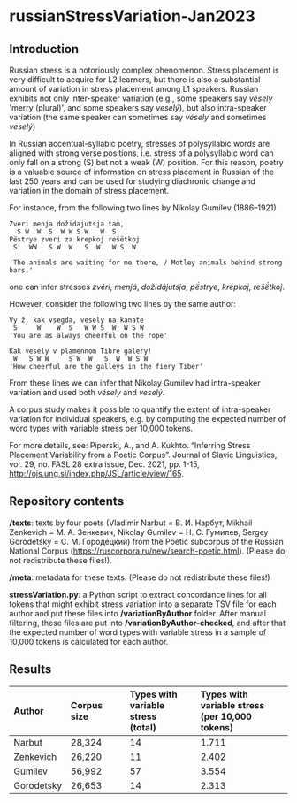 # russianStressVariation-Jan2023

## Introduction
Russian stress is a notoriously complex phenomenon. Stress placement is very difficult to acquire for L2 learners, but there is also a substantial amount of variation in stress placement among L1 speakers. Russian exhibits not only inter-speaker variation (e.g., some speakers say _vésely_ 'merry (plural)', and some speakers say _veselý_), but also intra-speaker variation (the same speaker can sometimes say _vésely_ and sometimes _veselý_)

In Russian accentual-syllabic poetry, stresses of polysyllabic words are aligned with strong verse positions, i.e. stress of a polysyllabic word can only fall on a strong (S) but not a weak (W) position. For this reason, poetry is a valuable source of information on stress placement in Russian of the last 250 years and can be used for studying diachronic change and variation in the domain of stress placement.

For instance, from the following two lines by Nikolay Gumilev (1886–1921)

    Zveri menja dožidajutsja tam,
      S W  W  S  W W S W   W  S
    Pëstrye zveri za krepkoj rešëtkoj
     S   WW   S W  W   S  W   W S  W
    
    'The animals are waiting for me there, / Motley animals behind strong bars.'

one can infer stresses _zvéri_, _menjá_, _dožidájutsja_, _pë́strye_, _krépkoj_, _rešë́tkoj_.

However, consider the following two lines by the same author:

    Vy ž, kak vsegda, vesely na kanate
     S     W    W  S   W W S  W  W S W
    'You are as always cheerful on the rope'
    
    Kak vesely v plamennom Tibre galery!
     W   S W W     S W  W   S  W  W S W
    'How cheerful are the galleys in the fiery Tiber'

From these lines we can infer that Nikolay Gumilev had intra-speaker variation and used both _vésely_ and _veselý_.

A corpus study makes it possible to quantify the extent of intra-speaker variation for individual speakers, e.g. by computing the expected number of word types with variable stress per 10,000 tokens.

For more details, see: Piperski, A., and A. Kukhto. “Inferring Stress Placement Variability from a Poetic Corpus”. Journal of Slavic Linguistics, vol. 29, no. FASL 28 extra issue, Dec. 2021, pp. 1-15, http://ojs.ung.si/index.php/JSL/article/view/165.

## Repository contents

**/texts**: texts by four poets (Vladimir Narbut = В. И. Нарбут, Mikhail Zenkevich = М. А. Зенкевич, Nikolay Gumilev = Н. С. Гумилев, Sergey Gorodetsky = С. М. Городецкий) from the Poetic subcorpus of the Russian National Corpus (https://ruscorpora.ru/new/search-poetic.html). (Please do not redistribute these files!). 

**/meta**: metadata for these texts. (Please do not redistribute these files!)

**stressVariation.py**: a Python script to extract concordance lines for all tokens that might exhibit stress variation into a separate TSV file for each author and put these files into **/variationByAuthor** folder. After manual filtering, these files are put into **/variationByAuthor-checked**, and after that the expected number of word types with variable stress in a sample of 10,000 tokens is calculated for each author.

## Results

| Author | Corpus size | Types with <br> variable stress <br> (total) | Types with <br> variable stress <br> (per 10,000 tokens) |
| :--- | :--- | :--- | :--- |
| Narbut | 28,324 | 14 | 1.711 |
| Zenkevich | 26,220 | 11 | 2.402 |
| Gumilev | 56,992 | 57 | 3.554 |
| Gorodetsky | 26,653 | 14 | 2.313 |
